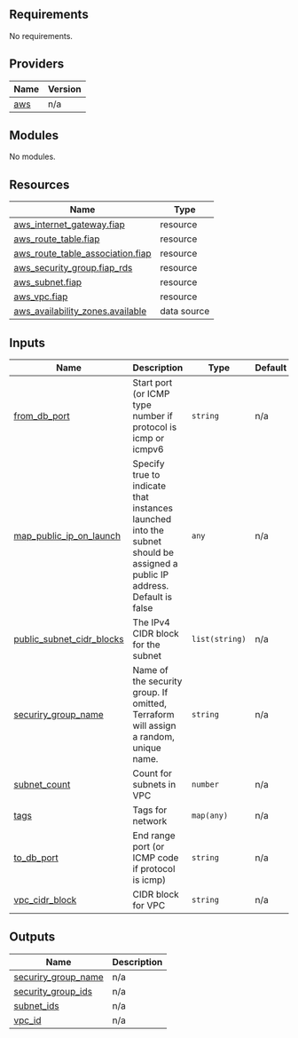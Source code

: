 ## Requirements

No requirements.

## Providers

| Name | Version |
|------|---------|
| <a name="provider_aws"></a> [aws](#provider\_aws) | n/a |

## Modules

No modules.

## Resources

| Name | Type |
|------|------|
| [aws_internet_gateway.fiap](https://registry.terraform.io/providers/hashicorp/aws/latest/docs/resources/internet_gateway) | resource |
| [aws_route_table.fiap](https://registry.terraform.io/providers/hashicorp/aws/latest/docs/resources/route_table) | resource |
| [aws_route_table_association.fiap](https://registry.terraform.io/providers/hashicorp/aws/latest/docs/resources/route_table_association) | resource |
| [aws_security_group.fiap_rds](https://registry.terraform.io/providers/hashicorp/aws/latest/docs/resources/security_group) | resource |
| [aws_subnet.fiap](https://registry.terraform.io/providers/hashicorp/aws/latest/docs/resources/subnet) | resource |
| [aws_vpc.fiap](https://registry.terraform.io/providers/hashicorp/aws/latest/docs/resources/vpc) | resource |
| [aws_availability_zones.available](https://registry.terraform.io/providers/hashicorp/aws/latest/docs/data-sources/availability_zones) | data source |

## Inputs

| Name | Description | Type | Default | Required |
|------|-------------|------|---------|:--------:|
| <a name="input_from_db_port"></a> [from\_db\_port](#input\_from\_db\_port) | Start port (or ICMP type number if protocol is icmp or icmpv6 | `string` | n/a | yes |
| <a name="input_map_public_ip_on_launch"></a> [map\_public\_ip\_on\_launch](#input\_map\_public\_ip\_on\_launch) | Specify true to indicate that instances launched into the subnet should be assigned a public IP address. Default is false | `any` | n/a | yes |
| <a name="input_public_subnet_cidr_blocks"></a> [public\_subnet\_cidr\_blocks](#input\_public\_subnet\_cidr\_blocks) | The IPv4 CIDR block for the subnet | `list(string)` | n/a | yes |
| <a name="input_securiry_group_name"></a> [securiry\_group\_name](#input\_securiry\_group\_name) | Name of the security group. If omitted, Terraform will assign a random, unique name. | `string` | n/a | yes |
| <a name="input_subnet_count"></a> [subnet\_count](#input\_subnet\_count) | Count for subnets in VPC | `number` | n/a | yes |
| <a name="input_tags"></a> [tags](#input\_tags) | Tags for network | `map(any)` | n/a | yes |
| <a name="input_to_db_port"></a> [to\_db\_port](#input\_to\_db\_port) | End range port (or ICMP code if protocol is icmp) | `string` | n/a | yes |
| <a name="input_vpc_cidr_block"></a> [vpc\_cidr\_block](#input\_vpc\_cidr\_block) | CIDR block for VPC | `string` | n/a | yes |

## Outputs

| Name | Description |
|------|-------------|
| <a name="output_securiry_group_name"></a> [securiry\_group\_name](#output\_securiry\_group\_name) | n/a |
| <a name="output_security_group_ids"></a> [security\_group\_ids](#output\_security\_group\_ids) | n/a |
| <a name="output_subnet_ids"></a> [subnet\_ids](#output\_subnet\_ids) | n/a |
| <a name="output_vpc_id"></a> [vpc\_id](#output\_vpc\_id) | n/a |
